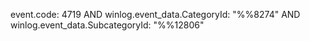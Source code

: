 event.code: 4719 AND winlog.event_data.CategoryId: "%%8274" AND winlog.event_data.SubcategoryId: "%%12806"

